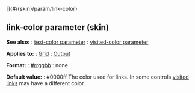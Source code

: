 []{#/{skin}/param/link-color}
## link-color parameter (skin)
**See also:**
:   [text-color parameter](#/%7Bskin%7D/param/text-color)
:   [visited-color parameter](#/%7Bskin%7D/param/visited-color)
<!-- -->
**Applies to:**
:   [Grid](#/%7Bskin%7D/control/grid)
:   [Output](#/%7Bskin%7D/control/output)
<!-- -->
**Format:**
:   [#rrggbb](#/%7B%7Bappendix%7D%7D/html-colors)
:   none
<!-- -->
**Default value:**
:   #0000ff
The color used for links. In some controls [visited
links](#/%7Bskin%7D/param/visited-color) may have a different color.